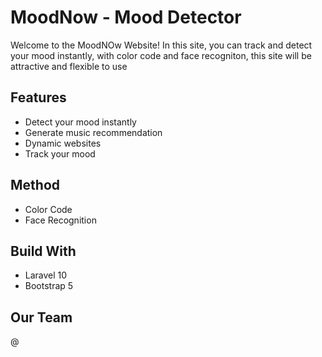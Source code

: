 # MoodNow - Mood Detector

Welcome to the MoodNOw Website! In this site, you can track and detect your mood instantly, with color code and face recogniton, this site will be attractive and flexible to use

## Features

- Detect your mood instantly
- Generate music recommendation
- Dynamic websites
- Track your mood

## Method

- Color Code
- Face Recognition

## Build With

- Laravel 10
- Bootstrap 5

## Our Team

@
